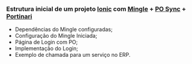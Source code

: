 ### Estrutura inicial de um projeto [Ionic](https://ionicframework.com/docs) com [Mingle](https://www.npmjs.com/package/@totvs/mingle) + [PO Sync](https://portinari.io/documentation/po-sync) + [Portinari](https://portinari.io/)

- Dependências do Mingle configuradas;
- Configuração do Mingle Iniciada;
- Página de Login com PO;
- Implementação do Login;
- Exemplo de chamada para um serviço no ERP.